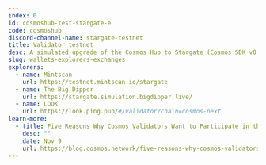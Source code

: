 ```yaml
---
index: 0
id: cosmoshub-test-stargate-e
code: cosmoshub
discord-channel-name: stargate-testnet
title: Validator testnet
desc: A simulated upgrade of the Cosmos Hub to Stargate (Cosmos SDK v0.37 --> v0.40). Highly recommended for Cosmos Hub validators.
slug: wallets-explorers-exchanges
explorers:
  - name: Mintscan
    url: https://testnet.mintscan.io/stargate
  - name: The Big Dipper
    url: https://stargate.simulation.bigdipper.live/
  - name: LOOK
    url: https://look.ping.pub/#/validator?chain=cosmos-next
learn-more:
  - title: Five Reasons Why Cosmos Validators Want to Participate in the Stargate Simulated Upgrade
    desc: ""
    date: Nov 9
    url: https://blog.cosmos.network/five-reasons-why-cosmos-validators-want-to-participate-in-the-stargate-simulated-upgrade-f817ddef1678
---
```


<!-- ## SAMUEL L. IPSUM

Your bones don't break, mine do. That's clear. Your cells react to bacteria and viruses differently than mine. You don't get sick, I do. That's also clear. But for some reason, you and I react the exact same way to water. We swallow it too fast, we choke. We get some in our lungs, we drown. However unreal it may seem, we are connected, you and I. We're on the same curve, just on opposite ends. -->

<section-chain :id="id" :title="title" :desc="desc"></section-chain>

<section-endpoints :id="id" :code="code">
  <template #intro>
    <p>To implement the Stargate upgrades – beginning with the Cosmos Hub – validators should prepare by helping to run the various Stargate testnets. The simulated upgrade of the Cosmos Hub is the highest priority for validators at present.</p>
    <p>The future of Cosmos depends on you, Cosmonauts!</p>
    <blockquote>
      <span class="tm-bold">Be advised</span>
      <p>Cosmos Hub Validators that don't participate in this testnet won't be prepared for the governance vote to upgrade Cosmos Hub to Stargate.</p>
    </blockquote>
  </template>
</section-endpoints>

<section-migration :channel="discord-channel-name" :code="code"></section-migration>

<section-explorer :data="explorers"></section-explorer>

<section-learn-more :data="learn-more"></section-learn-more>